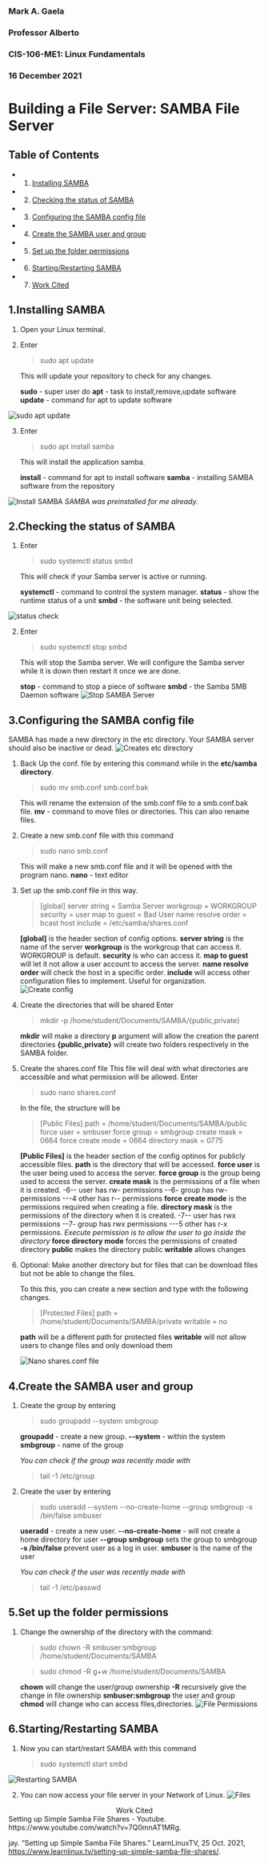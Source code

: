 
### Mark A. Gaela
### Professor Alberto
### CIS-106-ME1: Linux Fundamentals
### 16 December 2021


# Building a File Server: SAMBA File Server

<div style="page-break-after: always;"></div>

## Table of Contents
<!-- vscode-markdown-toc -->
* 1. [Installing SAMBA](#Installing)
* 2. [Checking the status of SAMBA](#Checking)
* 3. [Configuring the SAMBA config file](#Configuration)
* 4. [Create the SAMBA user and group](#Create)
* 5. [Set up the folder permissions](#5.Set)
* 6. [Starting/Restarting SAMBA](#Starting/)
* 7. [Work Cited](#Work)
<!-- vscode-markdown-toc-config
	numbering=true
	autoSave=true
	/vscode-markdown-toc-config -->
<!-- /vscode-markdown-toc -->


<div style="page-break-after: always;"></div>

## 1.Installing SAMBA

1. Open your Linux terminal.
2. Enter
   >sudo apt update
   
   This will update your repository to check for any changes.

   **sudo** - super user do
   **apt** - task to install,remove,update software
   **update** - command for apt to update software

![sudo apt update](../imgs/finalProject-imgs/Part1.png)

3. Enter
   >sudo apt install samba

   This will install the application samba.

   **install** - command for apt to install software
   **samba** - installing SAMBA software from the repository

![Install SAMBA](../imgs/finalProject-imgs/Part1-1.png)
*SAMBA was preinstalled for me already.*

<div style="page-break-after: always;"></div>

## 2.Checking the status of SAMBA

1. Enter
   >sudo systemctl status smbd

   This will check if your Samba server is active or running.

   **systemctl** - command to control the system manager.
   **status** - show the runtime status of a unit
   **smbd** - the software unit being selected.

![status check](../imgs/finalProject-imgs/Part2.png)

2. Enter
   >sudo systemctl stop smbd

   This will stop the Samba server. We will configure the Samba server while it is down then restart it once we are done.

   **stop** - command to stop a piece of software
   **smbd** - the Samba SMB Daemon software
![Stop SAMBA Server](../imgs/finalProject-imgs/Part2-1.png)

<div style="page-break-after: always;"></div>

## 3.Configuring the SAMBA config file

SAMBA has made a new directory in the etc directory. Your SAMBA server should also be inactive or dead.
![Creates etc directory](../imgs/finalProject-imgs/Part3.png)

1. Back Up the conf. file by entering this command while in the **etc/samba directory**.
   >sudo mv smb.conf smb.conf.bak

   This will rename the extension of the smb.conf file to a smb.conf.bak file. 
   **mv** - command to move files or directories. This can also rename files.

2. Create a new smb.conf file with this command
   >sudo nano smb.conf
   
   This will make a new smb.conf file and it will be opened with the program nano.
   **nano** - text editor

3. Set up the smb.conf file in this way.
   
   >[global]
   server string = Samba Server
   workgroup = WORKGROUP
   security = user
   map to guest = Bad User
   name resolve order = bcast host
   include = /etc/samba/shares.conf

    **[global]** is the header section of config options.
    **server string** is the name of the server
    **workgroup** is the workgroup that can access it. WORKGROUP is default.
    **security** is who can access it.
    **map to guest** will let it not allow a user account to access the server.
    **name resolve order** will check the host in a specific order.
    **include** will access other configuration files to implement. Useful for organization.
![Create config](../imgs/finalProject-imgs/Part4.png)

4. Create the directories that will be shared
   Enter
   >mkdir -p /home/student/Documents/SAMBA/{public,private}

   **mkdir** will make a directory
   **p** argument will allow the creation the parent directories
   **{public,private}** will create two folders respectively in the SAMBA folder.

5. Create the shares.conf file
   This file will deal with what directories are accessible and what permission will be allowed. Enter
   >sudo nano shares.conf

   In the file, the structure will be
   >[Public Files]
   path = /home/student/Documents/SAMBA/public
   force user = smbuser
   force group = smbgroup
   create mask = 0664
   force create mode = 0664
   directory mask = 0775

   **[Public Files]** is the header section of the config optinos for publicly accessible files.
   **path** is the directory that will be accessed.
   **force user** is the user being used to access the server.
   **force group** is the group being used to access the server.
   **create mask** is the permissions of a file when it is created.
   -6-- user has rw- permissions
   --6- group has rw- permissions
   ---4 other has r-- permissions
   **force create mode** is the permissions required when creating a file.
   **directory mask** is the permissions of the directory when it is created.
   -7-- user has rwx permissions
   --7- group has rwx permissions
   ---5 other has r-x permissions. *Execute permission is to allow the user to go inside the directory*
   **force directory mode** forces the permissions of created directory
   **public** makes the directory public
   **writable** allows changes

6. Optional: Make another directory but for files that can be download files but not be able to change the files. 
   
   To this this, you can create a new section and type with the following changes.
   >[Protected Files]
   path = /home/student/Documents/SAMBA/private
   writable = no

   **path** will be a different path for protected files
   **writable** will not allow users to change files and only download them

   ![Nano shares.conf file](../imgs/finalProject-imgs/Part5.png)

<div style="page-break-after: always;"></div>

## 4.Create the SAMBA user and group
1. Create the group by entering
   >sudo groupadd --system smbgroup
  
   **groupadd** - create a new group.
   **--system** - within the system
   **smbgroup** - name of the group

    *You can check if the group was recently made with*
    >tail -1 /etc/group

2. Create the user by entering
   >sudo useradd --system --no-create-home --group smbgroup -s /bin/false smbuser
   
   **useradd** - create a new user.
   **--no-create-home** - will not create a home directory for user
   **--group smbgroup** sets the group to smbgroup
   **-s /bin/false** prevent user as a log in user.
   **smbuser** is the name of the user

   *You can check if the user was recently made with*
    >tail -1 /etc/passwd

## 5.Set up the folder permissions
1. Change the ownership of the directory with the command:
   >sudo chown -R smbuser:smbgroup /home/student/Documents/SAMBA


   >sudo chmod -R g+w /home/student/Documents/SAMBA

   **chown** will change the user/group ownership
   **-R** recursively give the change in file ownership
   **smbuser:smbgroup** the user and group
   **chmod** will change who can access files,directories.
![File Permissions](../imgs/finalProject-imgs/Part6.png)

<div style="page-break-after: always;"></div>

## 6.Starting/Restarting SAMBA
1. Now you can start/restart SAMBA with this command
   >sudo systemctl start smbd

![Restarting SAMBA](../imgs/finalProject-imgs/Part7.png)

2. You can now access your file server in your Network of Linux.
![Files](../imgs/finalProject-imgs/Part8.png)

<div style="page-break-after: always;"></div>

<center>Work Cited</center>
   Setting up Simple Samba File Shares - Youtube. https://www.youtube.com/watch?v=7Q0mnAT1MRg. 

   jay. “Setting up Simple Samba File Shares.” LearnLinuxTV, 25 Oct. 2021, https://www.learnlinux.tv/setting-up-simple-samba-file-shares/. 


